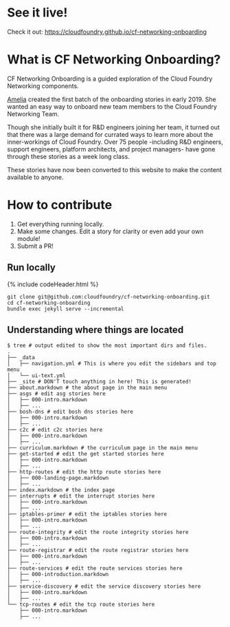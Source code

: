 # See it live!

Check it out: https://cloudfoundry.github.io/cf-networking-onboarding

# What is CF Networking Onboarding?
CF Networking Onboarding is a guided exploration of the Cloud Foundry Networking
components.

[Amelia](https://github.com/ameowlia) created the first batch of the onboarding
stories in early 2019. She wanted an easy way to onboard new team members to the
Cloud Foundry Networking Team.

Though she initially built it for R&D engineers joining her team, it turned out
that there was a large demand for currated ways to learn more about the
inner-workings of Cloud Foundry. Over 75 people -including R&D engineers,
support engineers, platform architects, and project managers- have gone through
these stories as a week long class.

These stories have now been converted to this website to make the content
available to anyone.

# How to contribute

1. Get everything running locally.
2. Make some changes. Edit a story for clarity or even add your own module!
3. Submit a PR!

## Run locally
{% include codeHeader.html %}
```
git clone git@github.com:cloudfoundry/cf-networking-onboarding.git
cd cf-networking-onboarding
bundle exec jekyll serve --incremental
```

## Understanding where things are located
```
$ tree # output edited to show the most important dirs and files.
.
├── _data
│   ├── navigation.yml # This is where you edit the sidebars and top menu
│   └── ui-text.yml
├── _site # DON'T touch anything in here! This is generated!
├── about.markdown # the about page in the main menu
├── asgs # edit asg stories here
│   ├── 000-intro.markdown
│   ├── ...
├── bosh-dns # edit bosh dns stories here
│   ├── 000-intro.markdown
│   ├── ...
├── c2c # edit c2c stories here
│   ├── 000-intro.markdown
│   ├── ...
├── curriculum.markdown # the curriculum page in the main menu
├── get-started # edit the get started stories here
│   ├── 000-intro.markdown
│   ├── ...
├── http-routes # edit the http route stories here
│   ├── 000-landing-page.markdown
│   ├── ...
├── index.markdown # the index page
├── interrupts # edit the interrupt stories here
│   ├── 000-intro.markdown
│   ├── ...
├── iptables-primer # edit the iptables stories here
│   ├── 000-intro.markdown
│   ├── ...
├── route-integrity # edit the route integrity stories here
│   ├── 000-intro.markdown
│   ├── ...
├── route-registrar # edit the route registrar stories here
│   ├── 000-intro.markdown
│   ├── ...
├── route-services # edit the route services stories here
│   ├── 000-introduction.markdown
│   ├── ...
├── service-discovery # edit the service discovery stories here
│   ├── 000-intro.markdown
│   ├── ...
└── tcp-routes # edit the tcp route stories here
    ├── 000-intro.markdown
    ├── ...

```

